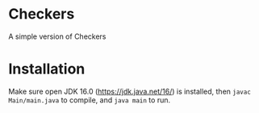 # Checkers
A simple version of Checkers

# Installation
Make sure open JDK 16.0 (https://jdk.java.net/16/) is installed, then `javac Main/main.java` to compile, and `java main` to run.
